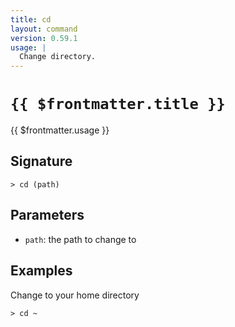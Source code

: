 ```yaml
---
title: cd
layout: command
version: 0.59.1
usage: |
  Change directory.
---
```


# `{{ $frontmatter.title }}`

<div style='white-space: pre-wrap;'>{{ $frontmatter.usage }}</div>

## Signature

```> cd (path)```

## Parameters

 -  `path`: the path to change to

## Examples

Change to your home directory
```shell
> cd ~
```
